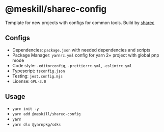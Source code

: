 # @meskill/sharec-config

Template for new projects with configs for common tools. Build by [sharec](https://github.com/lamartire/sharec)

## Configs

- Dependencies: `package.json` with needed dependencies and scripts
- Package Manager: `yarnrc.yml` config for yarn 2+ project with global pnp mode
- Code style: `.editorconfig`, `.prettierrc.yml`, `.eslintrc.yml`
- Typescript: `tsconfig.json`
- Testing: `jest.config.mjs`
- License: `GPL-3.0`

## Usage

- `yarn init -y`
- `yarn add @meskill/sharec-config`
- `yarn`
- `yarn dlx @yarnpkg/sdks`
